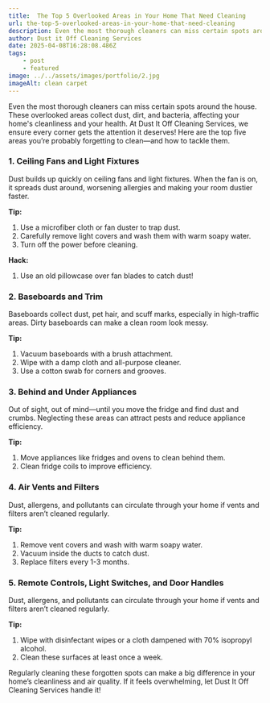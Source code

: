 ```yaml
---
title:  The Top 5 Overlooked Areas in Your Home That Need Cleaning
url: the-top-5-overlooked-areas-in-your-home-that-need-cleaning
description: Even the most thorough cleaners can miss certain spots around the house. These overlooked areas collect dust, dirt, and bacteria, affecting your home's cleanliness and your health.
author: Dust it Off Cleaning Services
date: 2025-04-08T16:28:08.486Z
tags:
    - post
    - featured
image: ../../assets/images/portfolio/2.jpg
imageAlt: clean carpet
---
```


Even the most thorough cleaners can miss certain spots around the house. These overlooked areas collect dust, dirt, and bacteria, affecting your home's cleanliness and your health. At Dust It Off Cleaning Services, we ensure every corner gets the attention it deserves! Here are the top five areas you’re probably forgetting to clean—and how to tackle them.



### 1. Ceiling Fans and Light Fixtures

Dust builds up quickly on ceiling fans and light fixtures. When the fan is on, it spreads dust around, worsening allergies and making your room dustier faster.


**Tip:**

1. Use a microfiber cloth or fan duster to trap dust.
2. Carefully remove light covers and wash them with warm soapy water.
3. Turn off the power before cleaning.

**Hack:**

1. Use an old pillowcase over fan blades to catch dust!

### 2. Baseboards and Trim

Baseboards collect dust, pet hair, and scuff marks, especially in high-traffic areas. Dirty baseboards can make a clean room look messy.

**Tip:**

1. Vacuum baseboards with a brush attachment.
2. Wipe with a damp cloth and all-purpose cleaner.
3. Use a cotton swab for corners and grooves.

### 3. Behind and Under Appliances

Out of sight, out of mind—until you move the fridge and find dust and crumbs. Neglecting these areas can attract pests and reduce appliance efficiency.

**Tip:**
1. Move appliances like fridges and ovens to clean behind them.
2. Clean fridge coils to improve efficiency.

### 4. Air Vents and Filters

Dust, allergens, and pollutants can circulate through your home if vents and filters aren’t cleaned regularly.

**Tip:**

1. Remove vent covers and wash with warm soapy water.
2. Vacuum inside the ducts to catch dust.
3. Replace filters every 1-3 months.

### 5. Remote Controls, Light Switches, and Door Handles

Dust, allergens, and pollutants can circulate through your home if vents and filters aren’t cleaned regularly.

**Tip:**

1. Wipe with disinfectant wipes or a cloth dampened with 70% isopropyl alcohol.
2. Clean these surfaces at least once a week.

Regularly cleaning these forgotten spots can make a big difference in your home’s cleanliness and air quality. If it feels overwhelming, let Dust It Off Cleaning Services handle it!